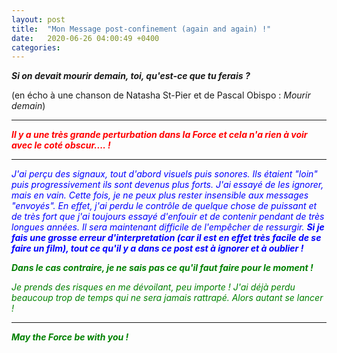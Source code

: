 ```yaml
---
layout: post
title:  "Mon Message post-confinement (again and again) !"
date:   2020-06-26 04:00:49 +0400
categories: 
---
```

<!---
You’ll find this post in your `_posts` directory. Go ahead and edit it and re-build the site to see your changes. You can rebuild the site in many different ways, but the most common way is to run `jekyll serve`, which launches a web server and auto-regenerates your site when a file is updated.

Jekyll requires blog post files to be named according to the following format:

`YEAR-MONTH-DAY-title.MARKUP`

Where `YEAR` is a four-digit number, `MONTH` and `DAY` are both two-digit numbers, and `MARKUP` is the file extension representing the format used in the file. After that, include the necessary front matter. Take a look at the source for this post to get an idea about how it works.

Jekyll also offers powerful support for code snippets:

{% highlight ruby %}
def print_hi(name)
  puts "Hi, #{name}"
end
print_hi('Tom')
#=> prints 'Hi, Tom' to STDOUT.
{% endhighlight %}

Check out the [Jekyll docs][jekyll-docs] for more info on how to get the most out of Jekyll. File all bugs/feature requests at [Jekyll’s GitHub repo][jekyll-gh]. If you have questions, you can ask them on [Jekyll Talk][jekyll-talk].

[jekyll-docs]: https://jekyllrb.com/docs/home
[jekyll-gh]:   https://github.com/jekyll/jekyll
[jekyll-talk]: https://talk.jekyllrb.com/
--->



***Si on devait mourir demain, toi, qu'est-ce que tu ferais ?***

(en écho à une chanson de Natasha St-Pier et de Pascal Obispo : *Mourir demain*)  

   

------
<span style="color: red">***Il y a une très grande perturbation dans la Force et cela n'a rien à voir avec le coté obscur.... !***</span>


-----

<span style="color: blue">*J'ai perçu des signaux, tout d'abord visuels puis sonores. Ils étaient "loin" puis progressivement ils sont devenus plus forts. J'ai essayé de les ignorer, mais en vain. Cette fois, je ne peux plus rester insensible aux messages "envoyés". En effet, j'ai perdu le contrôle de quelque chose de puissant et de très fort que j'ai toujours essayé d'enfouir et de contenir pendant de très longues années. Il sera maintenant difficile de l'empêcher de ressurgir.* ***Si je fais une grosse erreur d'interpretation (car il est en effet très facile de se faire un film), tout ce qu'il y a dans ce post est à ignorer et à oublier !***</span>

<span style="color: green">***Dans le cas contraire, je ne sais pas ce qu'il faut faire pour le moment !***</span>

<span style="color: green">*Je prends des risques en me dévoilant, peu importe !*</span>
<span style="color: green">*J'ai déjà perdu beaucoup trop de temps qui ne sera jamais rattrapé. Alors autant se lancer !*</span>

-----
<span style="color: green">***May the Force be with you !***</span>


